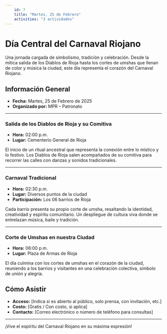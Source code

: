 ```yaml
---
    id: 7
    title: "Martes, 25 de Febrero"
    activities: "3 actividades"
---
```

# Día Central del Carnaval Riojano

Una jornada cargada de simbolismo, tradición y celebración. Desde la mítica salida de los Diablos de Rioja hasta los cortes de umshas que llenan de color y música la ciudad, este día representa el corazón del Carnaval Riojano.

## Información General

- **Fecha:** Martes, 25 de Febrero de 2025  
- **Organizado por:** MPR – Patronato  

---

### Salida de los Diablos de Rioja y su Comitiva  
- **Hora:** 02:00 p.m.  
- **Lugar:** Cementerio General de Rioja  

El inicio de un ritual ancestral que representa la conexión entre lo místico y lo festivo. Los Diablos de Rioja salen acompañados de su comitiva para recorrer las calles con danzas y sonidos tradicionales.

---

### Carnaval Tradicional  
- **Hora:** 02:30 p.m.  
- **Lugar:** Diversos puntos de la ciudad  
- **Participación:** Los 06 barrios de Rioja  

Cada barrio presenta su propio corte de umsha, resaltando la identidad, creatividad y espíritu comunitario. Un despliegue de cultura viva donde se entrelazan música, baile y tradición.

---

### Corte de Umshas en nuestra Ciudad  
- **Hora:** 06:00 p.m.  
- **Lugar:** Plaza de Armas de Rioja  

El día culmina con los cortes de umshas en el corazón de la ciudad, reuniendo a los barrios y visitantes en una celebración colectiva, símbolo de unión y alegría.

## Cómo Asistir

- **Acceso:** [Indica si es abierto al público, solo prensa, con invitación, etc.]  
- **Costo:** [Gratis / Con costo, si aplica]  
- **Contacto:** [Correo electrónico o número de teléfono para consultas]  

---

¡Vive el espíritu del Carnaval Riojano en su máxima expresión!
